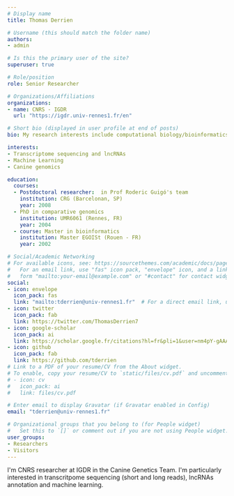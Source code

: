 ```yaml
---
# Display name
title: Thomas Derrien

# Username (this should match the folder name)
authors:
- admin

# Is this the primary user of the site?
superuser: true

# Role/position
role: Senior Researcher 

# Organizations/Affiliations
organizations:
- name: CNRS - IGDR
  url: "https://igdr.univ-rennes1.fr/en"

# Short bio (displayed in user profile at end of posts)
bio: My research interests include computational biology/bioinformatics, (dog) transcriptome sequencing (short and long reads), machine learning and lncRNAs.

interests:
- Transcriptome sequencing and lncRNAs
- Machine Learning
- Canine genomics

education:
  courses:
  - Postdoctoral researcher:  in Prof Roderic Guigó's team 
    institution: CRG (Barcelonan, SP)
    year: 2008
  - PhD in comparative genomics
    institution: UMR6061 (Rennes, FR)
    year: 2004
  - course: Master in bioinformatics 
    institution: Master EGOISt (Rouen - FR)
    year: 2002 

# Social/Academic Networking
# For available icons, see: https://sourcethemes.com/academic/docs/page-builder/#icons
#   For an email link, use "fas" icon pack, "envelope" icon, and a link in the
#   form "mailto:your-email@example.com" or "#contact" for contact widget.
social:
- icon: envelope
  icon_pack: fas
  link: "mailto:tderrien@univ-rennes1.fr"  # For a direct email link, use "mailto:test@example.org".
- icon: twitter
  icon_pack: fab
  link: https://twitter.com/ThomasDerrien7
- icon: google-scholar
  icon_pack: ai
  link: https://scholar.google.fr/citations?hl=fr&pli=1&user=nm4pY-gAAAAJ
- icon: github
  icon_pack: fab
  link: https://github.com/tderrien
# Link to a PDF of your resume/CV from the About widget.
# To enable, copy your resume/CV to `static/files/cv.pdf` and uncomment the lines below.
# - icon: cv
#   icon_pack: ai
#   link: files/cv.pdf

# Enter email to display Gravatar (if Gravatar enabled in Config)
email: "tderrien@univ-rennes1.fr"

# Organizational groups that you belong to (for People widget)
#   Set this to `[]` or comment out if you are not using People widget.
user_groups:
- Researchers
- Visitors
---
```


I'm CNRS researcher at IGDR in the Canine Genetics Team. I'm particularly interested in  transcritpome sequencing (short and long reads), lncRNAs annotation and machine learning.
